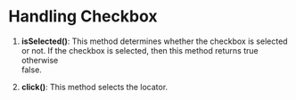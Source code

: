 # Handling Checkbox

1. **isSelected()**: This method determines whether the checkbox is selected   
or not. If the checkbox is selected, then this method returns true otherwise   
false.


2. **click()**: This method selects the locator. 